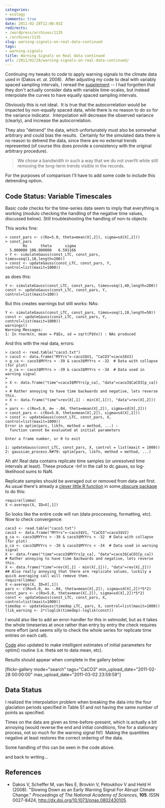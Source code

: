```yaml
---
categories:
- ecology
comments: true
date: 2011-02-28T12:08:03Z
redirects:
- /wordpress/archives/1135
- /archives/1135
slug: warning-signals-on-real-data-continued
tags:
- warning-signals
title: Warning Signals on Real data continued
url: /2011/02/28/warning-signals-on-real-data-continued/
---
```


Continuing my tweaks to code to apply warning signals to the climate data used in (Dakos _et. al._ 2008).  After adjusting my code to deal with variably spaced sampling intervals, I reread the [supplement](http://www.pnas.org/cgi/data/0802430105/DCSupplemental/Supplemental_PDF#nameddest=STXT) -- I had forgotten that they don't actually consider data with variable time-scales, but instead interpolate the curves to have equally spaced sampling intervals.

Obviously this is not ideal.  It is true that the autocorrelation would be impacted by non-equally spaced data, while there is no reason to do so for the variance indicator.  Interpolation will decrease the observed variance (clearly), and increase the autocorrelation.

They also "detrend" the data, which unfortunately must also be somewhat arbitrary and could bias the results.  Certainly for the simulated data there is no reason to detrend the data, since there are no external trends represented (of course this does provide a consistency with the original arbitrary procedure).


> We chose a bandwidth in such a way that we do not overfit while still removing the long-term trends visible in the records.


For the purposes of comparison I'll have to add some code to include this detrending option.


## Code Status: Variable Timescales


Basic code checks for the time-series data seem to imply that everything is working (modulo checking the handling of the negative time values, discussed below). Still troubleshooting the handling of non-ts objects:

This works fine:

    
    
    > const_pars <- c(Ro=5.0, theta=mean(X[,2]), sigma=sd(X[,2]))
    > const_pars
            Ro      theta      sigma 
      5.000000 100.000000   6.591166 
    > Y <- simulateGauss(const_LTC, const_pars, times=seq(1,10,length=200))
    > const <- updateGauss(const_LTC, const_pars, Y, control=list(maxit=1000))
    



as does this:

    
    
    Y <- simulateGauss(const_LTC, const_pars, times=seq(1,40,length=200))
    const <- updateGauss(const_LTC, const_pars, Y, control=list(maxit=100))
    



But this creates warnings but still works: NAs:

    
    
    Y <- simulateGauss(const_LTC, const_pars, times=seq(1,10,length=50))
    const <- updateGauss(const_LTC, const_pars, Y, control=list(maxit=1000))
    warnings()
    Warning Messages: 
    1: In rnorm(n, mean = P$Ex, sd = sqrt(P$Vx)) : NAs produced
    



And this with the real data, errors:


    
    
    > caco3 <- read.table("caco3.txt")
    > caco3 <- data.frame("MYYrs"=-caco3$V1, "CaCO3"=caco3$V2)
    > g_ca <- caco3$MYYrs > -39 & caco3$MYYrs < -32  # Data with collapse (for plot)
    > p_ca <- caco3$MYYrs > -39 & caco3$MYYrs < -34  # Data used in warning signal
    > 
    > X <- data.frame("time"=caco3$MYYrs[p_ca], "data"=caco3$CaCO3[p_ca])
    > 
    > # Rather annoying to have time backwards and negative, lets reverse this.
    > X <- data.frame("time"=rev(X[,1] - min(X[,1])), "data"=rev(X[,2]))
    > 
    > pars <- c(Ro=5.0, m= -.04, theta=mean(X[,2]), sigma=sd(X[,2]))
    > const_pars <- c(Ro=5.0, theta=mean(X[,2]), sigma=sd(X[,2]))
    > const <- updateGauss(const_LTC, const_pars, X, control=list(maxit=1000))
    Error in optim(pars, likfn, method = method, ...) : 
      function cannot be evaluated at initial parameters
    
    Enter a frame number, or 0 to exit   
    
    1: updateGauss(const_LTC, const_pars, X, control = list(maxit = 1000))
    2: gaussian_process.R#79: optim(pars, likfn, method = method, ...)
    




Ah ah!  Real data contains replicate time samples (or unresolved time intervals at least).  These produce -Inf in the call to dc.gauss, so log-likelihood sums to NaN.  

Replicate samples should be averaged out or removed from data-set first.  As usual there's already a [clever little R function](http://stuff.mit.edu/afs/athena.mit.edu/software/r_v2.11.1/lib/R/library/limma/html/avereps.html) in some[ obscure package](http://www.bioconductor.org/packages/2.6/bioc/html/limma.html) to do this:


    
    
    require(limma)
    X <-avereps(X, ID=X[,1])
    



So looks like the entire code will run (data proccessing, formatting, etc).  Now to check convergence:

    
    
    caco3 <- read.table("caco3.txt")
    caco3 <- data.frame("MYYrs"=-caco3$V1, "CaCO3"=caco3$V2)
    g_ca <- caco3$MYYrs > -39 & caco3$MYYrs < -32  # Data with collapse (for plot)
    p_ca <- caco3$MYYrs > -39 & caco3$MYYrs < -34  # Data used in warning signal
    X <- data.frame("time"=caco3$MYYrs[p_ca], "data"=caco3$CaCO3[p_ca])
    # Rather annoying to have time backwards and negative, lets reverse this.
    X <- data.frame("time"=rev(X[,1] - min(X[,1])), "data"=rev(X[,2]))
    ## Also really annoying that there are replicate values, luckily a quick averaging call will remove them. 
    require(limma)
    X <-avereps(X, ID=X[,1])
    pars <- c(Ro=5.0, m= -.04, theta=mean(X[,2]), sigma=sd(X[,2])*5*2)
    const_pars <- c(Ro=5.0, theta=mean(X[,2]), sigma=sd(X[,2])*5*2)
    const <- updateGauss(const_LTC, const_pars, X, control=list(maxit=1000))
    timedep <- updateGauss(timedep_LTC, pars, X, control=list(maxit=1000))
    llik_warning <- 2*(loglik(timedep)-loglik(const))
    




I would also like to add an error-handler for this in setmodel, but as it takes the whole timeseries at once rather than entry by entry the check requires more effort (and seems silly to check the whole series for replicate time entries on each call).  

[Code](https://github.com/cboettig/structured-populations/commit/e3c83d5a3387a7e0b37be75557b220184f0ecd47) also updated to make intelligent estimates of initial parameters for optim() routine (i.e. theta set to data mean, etc).

Results should appear when complete in the gallery below:

[flickr-gallery mode="search" tags="CaCO3" min_upload_date="2011-02-28 00:00:00" max_upload_date="2011-03-02 23:59:59"]




## Data Status


I realized the interpolation problem when breaking the data into the four glaciation periods specified in Table S1 and not having the same number of points as specified.

Times on the data are given as time-before-present, which is actually a bit annoying (would reverse the end and initial conditions, fine for a stationary process, not so much for the warning signal fit!)  Making the quantities negative at least restores the correct ordering of the data.

Some handling of this can be seen in the code above.  


and back to writing...




## References


- Dakos V, Scheffer M, van Nes E, Brovkin V, Petoukhov V and Held H (2008).
"Slowing Down as an Early Warning Signal For Abrupt Climate Change."
*Proceedings of The National Academy of Sciences*, **105**.
ISSN 0027-8424, <a href="http://dx.doi.org/10.1073/pnas.0802430105">http://dx.doi.org/10.1073/pnas.0802430105</a>.

